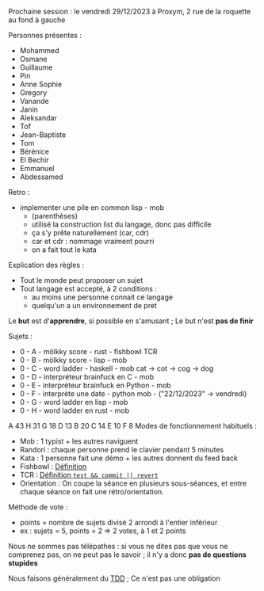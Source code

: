 Prochaine session : le vendredi 29/12/2023  à Proxym, 2 rue de la roquette au fond à gauche

Personnes présentes :
- Mohammed
- Osmane
- Guillaume
- Pin
- Anne Sophie
- Gregory
- Vanande
- Janin
- Aleksandar
- Tof
- Jean-Baptiste
- Tom
- Bérénice 
- El Bechir
- Emmanuel
- Abdessamed


Retro :
- implementer une pile en common lisp - mob 
  - (parenthèses) 
  - utilisé la construction list du langage, donc pas difficile
  - ça s'y prête naturellement (car, cdr)
  - car et cdr : nommage vraiment pourri
  - on a fait tout le kata

Explication des règles :
- Tout le monde peut proposer un sujet
- Tout langage est accepté, à 2 conditions :
  - au moins une personne connait ce langage
  - quelqu'un a un environnement de pret

Le **but** est d'**apprendre**, si possible en s'amusant ;
Le but n'est **pas de finir**

Sujets :
- 0 - A - mölkky score - rust - fishbowl TCR  
- 0 - B - mölkky score - lisp - mob 
- 0 - C - word ladder - haskell - mob  cat -> cot -> cog -> dog 
- 0 - D - interpréteur brainfuck en C - mob 
- 0 - E - interpréteur brainfuck en Python - mob
- 0 - F - interprète une date  - python mob - ("22/12/2023" -> vendredi) 
- 0 - G - word ladder en lisp - mob
- 0 - H - word ladder en rust - mob

A 43
H 31
G 18
D 13
B 20
C 14
E 10
F 8
Modes de fonctionnement habituels :
- Mob : 1 typist + les autres naviguent
- Randori : chaque personne prend le clavier pendant 5 minutes
- Kata : 1 personne fait une démo + les autres donnent du feed back
- Fishbowl : [Définition](https://en.wikipedia.org/wiki/Fishbowl_(conversation))
- TCR : [Définition `test && commit || revert`](https://medium.com/@kentbeck_7670/test-commit-revert-870bbd756864)
- Orientation : On coupe la séance en plusieurs sous-séances,
  et entre chaque séance on fait une rétro/orientation.

Méthode de vote :
- points = nombre de sujets divisé 2 arrondi à l'entier inférieur
- ex : sujets = 5, points = 2 => 2 votes, à 1 et 2 points

Nous ne sommes pas télépathes :
si vous ne dites pas que vous ne comprenez pas, on ne peut pas le savoir ;
il n'y a donc **pas de questions stupides**

Nous faisons généralement du [TDD](https://fr.wikipedia.org/wiki/Test_driven_development) ;
Ce n'est pas une obligation

